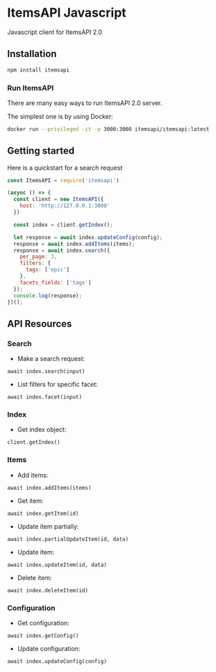 # ItemsAPI Javascript 

Javascript client for ItemsAPI 2.0

## Installation

```sh
npm install itemsapi
```

### Run ItemsAPI

There are many easy ways to run ItemsAPI 2.0 server.

The simplest one is by using Docker:

```bash
docker run --privileged -it -p 3000:3000 itemsapi/itemsapi:latest
```

## Getting started

Here is a quickstart for a search request

```js
const ItemsAPI = require('itemsapi')

(async () => {
  const client = new ItemsAPI({
    host: 'http://127.0.0.1:3000'
  })

  const index = client.getIndex();

  let response = await index.updateConfig(config);
  response = await index.addItems(items);
  response = await index.search({
    per_page: 3,
    filters: {
      tags: ['epic']
    },
    facets_fields: ['tags']
  });
  console.log(response);
})();
```


## API Resources

### Search 

- Make a search request:

`await index.search(input)`

- List filters for specific facet:

`await index.facet(input)`

### Index 

- Get index object:

`client.getIndex()`

### Items

- Add items:

`await index.addItems(items)`

- Get item:

`await index.getItem(id)`

- Update item partially:

`await index.partialUpdateItem(id, data)`

- Update item:

`await index.updateItem(id, data)`

- Delete item:

`await index.deleteItem(id)`


### Configuration

- Get configuration:

`await index.getConfig()`

- Update configuration:

`await index.updateConfig(config)`

